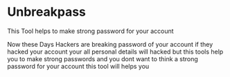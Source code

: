 # Unbreakpass
This Tool helps to make strong password for your account

Now these Days Hackers are breaking password of your account if they hacked your account your all personal details will hacked
but this tools help you to make strong passwords and you dont want to think a strong password for your account this tool will helps you
